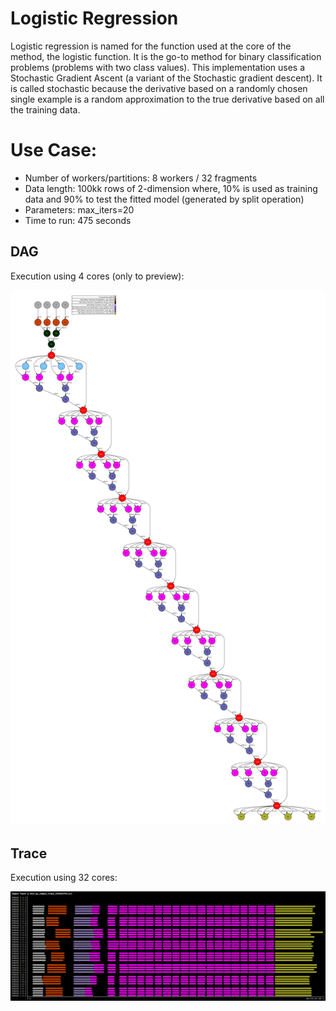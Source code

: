 # Logistic Regression

Logistic regression is named for the function used at the core of the method, the logistic function. It is the go-to method for binary classification problems (problems with two class values). This implementation uses a Stochastic Gradient Ascent (a variant of the Stochastic gradient descent). It is called stochastic because the derivative based on a randomly chosen single example is a random approximation to the true derivative based on all the training data.


# Use Case:

 - Number of workers/partitions: 8 workers / 32 fragments
 - Data length: 100kk rows of 2-dimension where, 10% is used as training data and 90% to test the fitted model (generated by split operation)
 - Parameters: max_iters=20
 - Time to run: 475 seconds


## DAG

Execution using 4 cores (only to preview):

![dag](./dag.png)


## Trace

Execution using 32 cores:

![trace](./trace.png)


